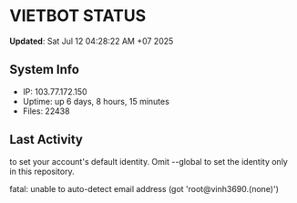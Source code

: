 # VIETBOT STATUS
**Updated**: Sat Jul 12 04:28:22 AM +07 2025

## System Info
- IP: 103.77.172.150
- Uptime: up 6 days, 8 hours, 15 minutes
- Files: 22438

## Last Activity

to set your account's default identity.
Omit --global to set the identity only in this repository.

fatal: unable to auto-detect email address (got 'root@vinh3690.(none)')
